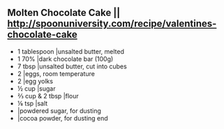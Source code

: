 ## Molten Chocolate Cake || http://spoonuniversity.com/recipe/valentines-chocolate-cake

- 1 tablespoon |unsalted butter, melted
- 1 70% |dark chocolate bar (100g)
- 7 tbsp |unsalted butter, cut into cubes
- 2 |eggs, room temperature
- 2 |egg yolks
- ½ cup |sugar
- ⅔ cup & 2 tbsp |flour
- ⅛ tsp |salt
- |powdered sugar, for dusting
- |cocoa powder, for dusting
end